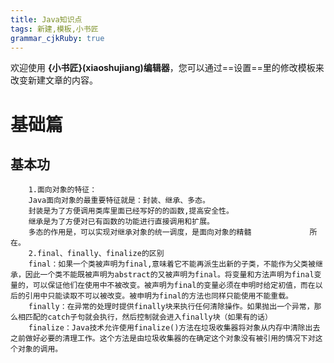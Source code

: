 ```yaml
---
title: Java知识点
tags: 新建,模板,小书匠
grammar_cjkRuby: true
---
```



欢迎使用 **{小书匠}(xiaoshujiang)编辑器**，您可以通过==设置==里的修改模板来改变新建文章的内容。
# 基础篇
## 基本功
		1.面向对象的特征：
		Java面向对象的最重要特征就是：封装、继承、多态。
        封装是为了方便调用类库里面已经写好的的函数,提高安全性。
        继承是为了方便对已有函数的功能进行直接调用和扩展。
        多态的作用是，可以实现对继承对象的统一调度，是面向对象的精髓			   所在。
		2.final、finally、finalize的区别
		final：如果一个类被声明为final,意味着它不能再派生出新的子类，不能作为父类被继承，因此一个类不能既被声明为abstract的又被声明为final。将变量和方法声明为final变量的，可以保证他们在使用中不被改变。被声明为final的变量必须在申明时给定初值，而在以后的引用中只能读取不可以被改变。被申明为final的方法也同样只能使用不能重载。
        finally：在异常的处理时提供finally块来执行任何清除操作。如果抛出一个异常，那么相匹配的catch子句就会执行，然后控制就会进入finally块（如果有的话）
        finalize：Java技术允许使用finalize()方法在垃圾收集器将对象从内存中清除出去之前做好必要的清理工作。这个方法是由垃圾收集器的在确定这个对象没有被引用的情况下对这个对象的调用。
                
				
                
         		